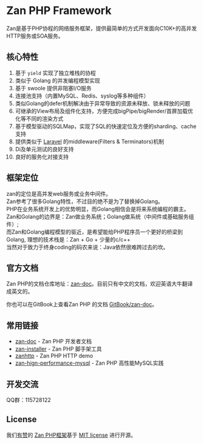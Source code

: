 # Zan PHP Framework
Zan是基于PHP协程的网络服务框架，提供最简单的方式开发面向C10K+的高并发HTTP服务或SOA服务。

## 核心特性
1. 基于 `yield` 实现了独立堆栈的协程
2. 类似于 Golang 的并发编程模型实现
3. 基于 swoole 提供非阻塞I/O服务
4. 连接池支持（内置MySQL、Redis、syslog等多种组件）
5. 类似Golang的defer机制解决由于异常导致的资源未释放、锁未释放的问题
6. 可继承的View布局及组件化支持，方便完成bigPipe/bigRender/首屏加载优化等不同的渲染方式
7. 基于模型驱动的SQLMap，实现了SQL的快速定位及方便的sharding、cache支持
8. 提供类似于 [Laravel](https://github.com/laravel/laravel) 的middleware(Filters & Terminators)机制
9. Di及单元测试的良好支持
10. 良好的服务化对接支持

## 框架定位
zan的定位是高并发web服务或业务中间件。          
Zan参考了很多Golang特性，不过目的绝不是为了替换掉Golang。          
PHP在业务系统开发上的优势明显，而Golang相信会是将来系统编程的霸主。         
Zan和Golang的边界是：Zan做业务系统；Golang做系统（中间件或基础服务组件）;     
而Zan和Golang编程模型的驱近，是希望能给PHP程序员一个更好的桥梁到Golang, 
理想的技术栈是：Zan + Go + 少量的c/c++           
当然对于致力于终身coding的码农来说：Java依然很难跨过去的坎。


## 官方文档

Zan PHP的文档仓库地址：[zan-doc](https://github.com/youzan/zan-doc/blob/master/zh/SUMMARY.md)。目前只有中文的文档，欢迎英语大牛翻译成英文的。

你也可以在GitBook上查看Zan PHP 的文档 [GitBook/zan-doc](https://agalwood.gitbooks.io/zan-doc/content/zh/)。


## 常用链接
- [zan-doc](https://github.com/youzan/zan-doc) - Zan PHP 开发者文档
- [zan-installer](https://github.com/youzan/zan-installer) - Zan PHP 脚手架工具
- [zanhttp](https://github.com/youzan/zanhttp) - Zan PHP HTTP demo
- [zan-hign-performance-mysql](https://github.com/youzan/zan_high_performance_mysql) - Zan PHP 高性能MySQL实践


## 开发交流
QQ群：115728122


## License

我们[有赞](https://youzan.com/)的 [Zan PHP框架](https://github.com/youzan/zan)基于 [MIT license](https://opensource.org/licenses/MIT) 进行开源。

